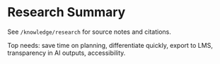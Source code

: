 # Research Summary

See `/knowledge/research` for source notes and citations.

Top needs: save time on planning, differentiate quickly, export to LMS, transparency in AI outputs, accessibility.

